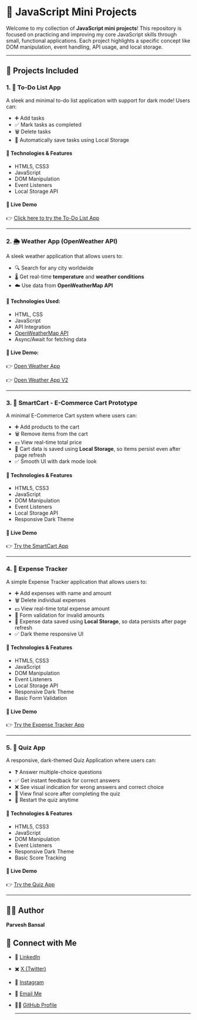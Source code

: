 # 📁 JavaScript Mini Projects

Welcome to my collection of **JavaScript mini projects**! This repository is focused on practicing and improving my core JavaScript skills through small, functional applications. Each project highlights a specific concept like DOM manipulation, event handling, API usage, and local storage.

---

## 📌 Projects Included

### 1. 📝 To-Do List App

A sleek and minimal to-do list application with support for dark mode! Users can:
- ➕ Add tasks
- ✅ Mark tasks as completed
- 🗑️ Delete tasks
- 💾 Automatically save tasks using Local Storage

#### 🔧 Technologies & Features
- HTML5, CSS3
- JavaScript
- DOM Manipulation
- Event Listeners
- Local Storage API

#### 🔗 Live Demo  
👉 [Click here to try the To-Do List App](https://parve5h.github.io/js-mini-projects/todo-app/)  

---


### 2. 🌦️ Weather App (OpenWeather API)

A sleek weather application that allows users to:
- 🔍 Search for any city worldwide
- 🌡️ Get real-time **temperature** and **weather conditions**
- ☁️ Use data from **OpenWeatherMap API**

#### 🔧 Technologies Used:
- HTML, CSS
- JavaScript
- API Integration
- [OpenWeatherMap API](https://openweathermap.org/api)
- Async/Await for fetching data

#### 🔗 Live Demo:  
👉 [Open Weather App](https://parve5h.github.io/js-mini-projects/weather-app/)

👉 [Open Weather App V2](https://parve5h.github.io/js-mini-projects/weather-app_V2/)


---


### 3. 🛒 SmartCart - E-Commerce Cart Prototype

A minimal E-Commerce Cart system where users can:

- ➕ Add products to the cart  
- 🗑️ Remove items from the cart  
- 💵 View real-time total price  
- 💾 Cart data is saved using **Local Storage**, so items persist even after page refresh  
- ✅ Smooth UI with dark mode look  

#### 🔧 Technologies & Features
- HTML5, CSS3  
- JavaScript  
- DOM Manipulation  
- Event Listeners  
- Local Storage API  
- Responsive Dark Theme  

#### 🔗 Live Demo  
👉 [Try the SmartCart App](https://parve5h.github.io/js-mini-projects/smart-cart/)  

---


### 4. 💸 Expense Tracker

A simple Expense Tracker application that allows users to:

- ➕ Add expenses with name and amount  
- 🗑️ Delete individual expenses  
- 💵 View real-time total expense amount  
- 🚫 Form validation for invalid amounts  
- 💾 Expense data saved using **Local Storage**, so data persists after page refresh  
- ✅ Dark theme responsive UI  

#### 🔧 Technologies & Features
- HTML5, CSS3  
- JavaScript  
- DOM Manipulation  
- Event Listeners  
- Local Storage API  
- Responsive Dark Theme  
- Basic Form Validation  

#### 🔗 Live Demo  
👉 [Try the Expense Tracker App](https://parve5h.github.io/js-mini-projects/expense-tracker/)  

----


### 5. 🧠 Quiz App

A responsive, dark-themed Quiz Application where users can:

- ❓ Answer multiple-choice questions  
- ✅ Get instant feedback for correct answers  
- ❌ See visual indication for wrong answers and correct choice  
- 🧾 View final score after completing the quiz  
- 🔄 Restart the quiz anytime  

#### 🔧 Technologies & Features

- HTML5, CSS3  
- JavaScript  
- DOM Manipulation  
- Event Listeners  
- Responsive Dark Theme  
- Basic Score Tracking  

#### 🔗 Live Demo  
👉 [Try the Quiz App](https://parve5h.github.io/js-mini-projects/quiz-app/)

---

## 🙋‍♂️ Author

**Parvesh Bansal**  

## 🔗 Connect with Me

- 💼 [LinkedIn](https://www.linkedin.com/in/parvesh-bansal/)  
- ✖️ [X (Twitter)](https://twitter.com/parve5h)  
- 📸 [Instagram](https://www.instagram.com/parve5h)  
- 📧 [Email Me](mailto:parveshbansal063@gmail.com)  
- 👨‍💻 [GitHub Profile](https://github.com/parve5h)

  ---


